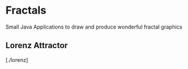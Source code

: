 # Fractals

Small Java Applications to draw and produce wonderful fractal graphics


## Lorenz Attractor
[./lorenz]

